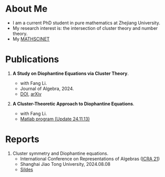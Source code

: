 

# About Me
* I am a current PhD student in pure mathematics at Zhejiang University.
* My research interest is: the intersection of cluster theory and number theory.
* My [MATHSCINET](http://mathscinet.ams.org/mathscinet/author?authorId=1584700)

# Publications
1. **A Study on Diophantine Equations via Cluster Theory**.
   * with Fang Li.
   * Journal of Algebra, 2024.
   * [DOI](https://doi.org/10.1016/j.jalgebra.2023.10.012), [arXiv](https://arxiv.org/abs/2306.00468)

3. **A Cluster-Theoretic Approach to Diophantine Equations**.
   * with Fang Li. 
   * [Matlab program (Update 24.11.13)](/files/matlab_CA&NT.zip)


# Reports
1. Cluster symmetry and Diophantine equations.
    * International Conference on Representations of Algebras ([ICRA 21](https://icra21.sjtu.edu.cn/index.html))
    * Shanghai Jiao Tong University, 2024.08.08
    * [Sildes](https://icra21.sjtu.edu.cn/LeizhenBao.pdf) 
